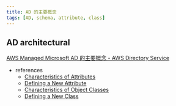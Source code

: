 ```yaml
---
title: AD 的主要概念
tags: [AD, schema, attribute, class]
---
```


## AD architectural ##

[AWS Managed Microsoft AD 的主要概念 - AWS Directory Service](https://docs.aws.amazon.com/zh_cn/directoryservice/latest/admin-guide/ms_ad_key_concepts.html#ms_ad_key_concepts_schema)

* references
  * [Characteristics of Attributes](https://learn.microsoft.com/zh-cn/windows/win32/ad/characteristics-of-object-classes?redirectedfrom=MSDN)
  * [Defining a New Attribute](https://learn.microsoft.com/zh-cn/windows/win32/ad/defining-a-new-attribute?redirectedfrom=MSDN)
  * [Characteristics of Object Classes](https://msdn.microsoft.com/en-us/library/ms675579(v=vs.85).aspx)
  * [Defining a New Class](https://msdn.microsoft.com/en-us/library/ms675884(v=vs.85).aspx)
